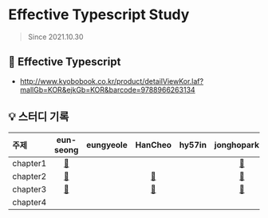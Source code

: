 # Effective Typescript Study

> Since 2021.10.30

## 📘 Effective Typescript

- http://www.kyobobook.co.kr/product/detailViewKor.laf?mallGb=KOR&ejkGb=KOR&barcode=9788966263134

<!-- 
    링크가 없을 경우는 테이블에서 자신의 열 문자수만큼 빈칸으로 채웁니다.
    링크가 있을 경우 양쪽에 blank를 하나씩 삽입니다.
 -->
## 💡 스터디 기록

| 주제      |  eun-seong                | eungyeole                  | HanCheo                  | hy57in                  | jonghopark95                  | ykss                 |
| :------- | :----------------------:  | :-----------------------:  | :---------------------:  | :--------------------:  | :---------------------------: | :-----------------:  |
| chapter1 | [🔗](./chapter1/eun-seong) |                            |                          |                         | [🔗](./chapter1/jonghopark95) |                      |
| chapter2 | [🔗](./chapter2/eun-seong) |                            | [🔗](./chapter2/HanCheo) |                         | [🔗](./chapter2/jonghopark95) |                      |
| chapter3 | [🔗](./chapter3/eun-seong) |                            | [🔗](./chapter3/HanCheo) |                         | [🔗](./chapter3/jonghopark95) |                      |
| chapter4 |                            |                            |                          |                         |                               |                      |
